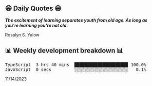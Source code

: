 ## 😄 Daily Quotes 😄

_**The excitement of learning separates youth from old age. As long as you're learning you're not old.**_

Rosalyn S. Yalow



## 📊 Weekly development breakdown 📊

<pre>TypeScript  3 hrs 40 mins  ████████████████████▉ 100.0%
JavaScript  0 secs         ░░░░░░░░░░░░░░░░░░░░░   0.1%</pre>

11/14/2023